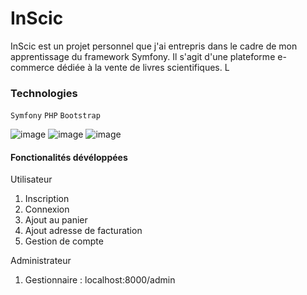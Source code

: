 # InScic
<g>InScic</g> est un projet personnel que j'ai entrepris dans le cadre de mon apprentissage du framework Symfony. Il s'agit d'une plateforme e-commerce dédiée à la vente de livres scientifiques. L

### Technologies 
`Symfony` `PHP` `Bootstrap`

![image](https://github.com/romeoDjoman/inscic/assets/128222614/1d2945ff-c516-44cd-8548-4b10210aab99)
![image](https://github.com/romeoDjoman/inscic/assets/128222614/a310918b-47e6-4803-9a31-b5431b66ae03)
![image](https://github.com/romeoDjoman/inscic/assets/128222614/68b1054d-e2c3-44df-9d60-cc21c0721062)


#### Fonctionalités dévéloppées
Utilisateur
1. Inscription
2. Connexion
3. Ajout au panier
4. Ajout adresse de facturation
5. Gestion de compte

Administrateur
1. Gestionnaire : localhost:8000/admin 



